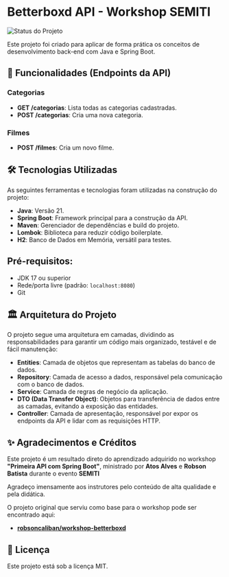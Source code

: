 # Betterboxd API - Workshop SEMITI

![Status do Projeto](https://img.shields.io/badge/status-concluído-brightgreen)


Este projeto foi criado para aplicar de forma prática os conceitos de desenvolvimento back-end com Java e Spring Boot.

## 🚀 Funcionalidades (Endpoints da API)

### Categorias
- **GET /categorias**: Lista todas as categorias cadastradas.
- **POST /categorias**: Cria uma nova categoria.

### Filmes
- **POST /filmes**: Cria um novo filme.


## 🛠️ Tecnologias Utilizadas

As seguintes ferramentas e tecnologias foram utilizadas na construção do projeto:

* **Java**: Versão 21.
* **Spring Boot**: Framework principal para a construção da API.
* **Maven**: Gerenciador de dependências e build do projeto.
* **Lombok**: Biblioteca para reduzir código boilerplate.
* **H2**: Banco de Dados em Memória, versátil para testes.

## Pré-requisitos:
* JDK 17 ou superior
* Rede/porta livre (padrão: `localhost:8080`)
* Git


## 🏛️ Arquitetura do Projeto

O projeto segue uma arquitetura em camadas, dividindo as responsabilidades para garantir um código mais organizado, testável e de fácil manutenção:

* **Entities**: Camada de objetos que representam as tabelas do banco de dados.
* **Repository**: Camada de acesso a dados, responsável pela comunicação com o banco de dados.
* **Service**: Camada de regras de negócio da aplicação.
* **DTO (Data Transfer Object)**: Objetos para transferência de dados entre as camadas, evitando a exposição das entidades.
* **Controller**: Camada de apresentação, responsável por expor os endpoints da API e lidar com as requisições HTTP.

## ✨ Agradecimentos e Créditos

Este projeto é um resultado direto do aprendizado adquirido no workshop **"Primeira API com Spring Boot"**, ministrado por **Atos Alves** e **Robson Batista** durante o evento **SEMITI** 

Agradeço imensamente aos instrutores pelo conteúdo de alta qualidade e pela didática.

O projeto original que serviu como base para o workshop pode ser encontrado aqui:
* [**robsoncaliban/workshop-betterboxd**](https://github.com/robsoncaliban/workshop-betterboxd)

## 📄 Licença

Este projeto está sob a licença MIT.
